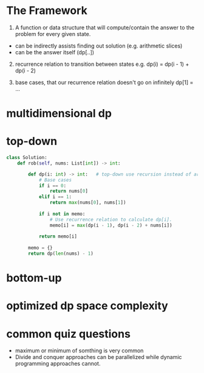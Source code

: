 # The Framework
1. A function or data structure that will compute/contain the answer to the problem for every given state.

- can be indirectly assists finding out solution (e.g. arithmetic slices)
- can be the answer itself (dp[..])

2. recurrence relation to transition between states
e.g. dp(i) = dp(i - 1) + dp(i - 2)

3. base cases,  that our recurrence relation doesn't go on infinitely
dp[1] = ...


# multidimensional dp


# top-down
```python
class Solution:
    def rob(self, nums: List[int]) -> int:

        def dp(i: int) -> int:   # top-down use recursion instead of array
            # Base cases
            if i == 0:
                return nums[0]
            elif i == 1:
                return max(nums[0], nums[1])
            
            if i not in memo:
                # Use recurrence relation to calculate dp[i].
                memo[i] = max(dp(i - 1), dp(i - 2) + nums[i])
            
            return memo[i]
        
        memo = {}
        return dp(len(nums) - 1)
```

# bottom-up


# optimized dp space complexity


# common quiz questions
- maximum or minimum of somthing is very common
- Divide and conquer approaches can be parallelized while dynamic programming approaches cannot.
